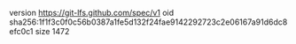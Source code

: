 version https://git-lfs.github.com/spec/v1
oid sha256:1f1f3c0f0c56b0387a1fe5d132f24fae9142292723c2e06167a91d6dc8efc0c1
size 1472
